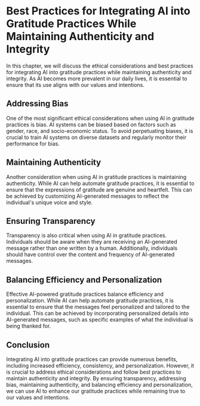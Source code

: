 Best Practices for Integrating AI into Gratitude Practices While Maintaining Authenticity and Integrity
=================================================================================================================================================================================================

In this chapter, we will discuss the ethical considerations and best practices for integrating AI into gratitude practices while maintaining authenticity and integrity. As AI becomes more prevalent in our daily lives, it is essential to ensure that its use aligns with our values and intentions.

Addressing Bias
---------------

One of the most significant ethical considerations when using AI in gratitude practices is bias. AI systems can be biased based on factors such as gender, race, and socio-economic status. To avoid perpetuating biases, it is crucial to train AI systems on diverse datasets and regularly monitor their performance for bias.

Maintaining Authenticity
------------------------

Another consideration when using AI in gratitude practices is maintaining authenticity. While AI can help automate gratitude practices, it is essential to ensure that the expressions of gratitude are genuine and heartfelt. This can be achieved by customizing AI-generated messages to reflect the individual's unique voice and style.

Ensuring Transparency
---------------------

Transparency is also critical when using AI in gratitude practices. Individuals should be aware when they are receiving an AI-generated message rather than one written by a human. Additionally, individuals should have control over the content and frequency of AI-generated messages.

Balancing Efficiency and Personalization
----------------------------------------

Effective AI-powered gratitude practices balance efficiency and personalization. While AI can help automate gratitude practices, it is essential to ensure that the messages feel personalized and tailored to the individual. This can be achieved by incorporating personalized details into AI-generated messages, such as specific examples of what the individual is being thanked for.

Conclusion
----------

Integrating AI into gratitude practices can provide numerous benefits, including increased efficiency, consistency, and personalization. However, it is crucial to address ethical considerations and follow best practices to maintain authenticity and integrity. By ensuring transparency, addressing bias, maintaining authenticity, and balancing efficiency and personalization, we can use AI to enhance our gratitude practices while remaining true to our values and intentions.

